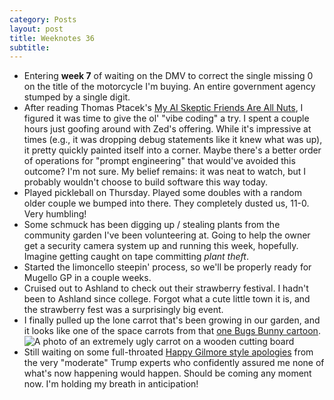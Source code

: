 ```yaml
---
category: Posts
layout: post
title: Weeknotes 36
subtitle:
---
```

- Entering **week 7** of waiting on the DMV to correct the single missing 0 on the
  title of the motorcycle I'm buying. An entire government agency stumped by a
  single digit.
- After reading Thomas Ptacek's [My AI Skeptic Friends Are All
  Nuts](https://fly.io/blog/youre-all-nuts/), I figured it was time to give the
  ol' "vibe coding" a try. I spent a couple hours just goofing around with
  Zed's offering. While it's impressive at times (e.g., it was dropping
  debug statements like it knew what was up), it pretty quickly painted itself into a corner. Maybe there's a better
  order of operations for "prompt engineering" that would've avoided this
  outcome? I'm not sure. My belief remains: it was neat to watch, but I
  probably wouldn't choose to build software this way today.
- Played pickleball on Thursday. Played some doubles with a random older couple
  we bumped into there. They completely dusted us, 11-0. Very humbling!
- Some schmuck has been digging up / stealing plants from the community garden
  I've been volunteering at. Going to help the owner get a security camera
  system up and running this week, hopefully. Imagine getting caught on tape
  committing _plant theft_.
- Started the limoncello steepin' process, so we'll be properly ready for
  Mugello GP in a couple weeks.
- Cruised out to Ashland to check out their strawberry festival. I hadn't been
  to Ashland since college. Forgot what a cute little town it is, and the
  strawberry fest was a surprisingly big event.
- I finally pulled up the lone carrot that's been growing in our garden, and it
  looks like one of the space carrots from that [one Bugs Bunny
  cartoon](https://en.wikipedia.org/wiki/Invasion_of_the_Bunny_Snatchers). ![A
  photo of an extremely ugly carrot on a wooden cutting
  board](/assets/images/articles/space-carrot.jpg)
- Still waiting on some full-throated [Happy Gilmore style
  apologies](https://www.youtube.com/watch?v=edyVNlo5uW0) from the very
  "moderate" Trump experts who confidently assured me none of what's now
  happening would happen. Should be coming any moment now. I'm
  holding my breath in anticipation!
